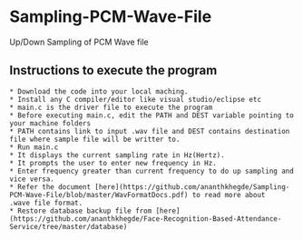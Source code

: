 # Sampling-PCM-Wave-File
Up/Down Sampling of PCM Wave file

## Instructions to execute the program

    * Download the code into your local maching.
    * Install any C compiler/editor like visual studio/eclipse etc
    * main.c is the driver file to execute the program
    * Before executing main.c, edit the PATH and DEST variable pointing to your machine folders
    * PATH contains link to input .wav file and DEST contains destination file where sample file will be writter to.
    * Run main.c
    * It displays the current sampling rate in Hz(Hertz).
    * It prompts the user to enter new frequency in Hz.
    * Enter frequency greater than current frequency to do up sampling and vice versa.
    * Refer the document [here](https://github.com/ananthkhegde/Sampling-PCM-Wave-File/blob/master/WavFormatDocs.pdf) to read more about         .wave file format.
    * Restore database backup file from [here](https://github.com/ananthkhegde/Face-Recognition-Based-Attendance-                               Service/tree/master/database)
